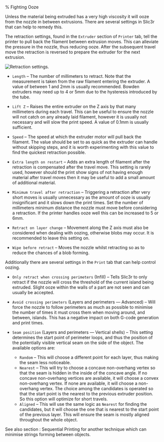 % Fighting Ooze

Unless the material being extruded has a very high viscosity it will
ooze from the nozzle in between extrusions. There are several settings
in Slic3r that can help to remedy this.

The retraction settings, found in the `Extruder` section of `Printer` tab,
tell the printer to pull back the filament between extrusion moves. This
can alleviate the pressure in the nozzle, thus reducing ooze. After the
subsequent travel move the retraction is reversed to prepare the extruder
for the next extrusion.

 ![Retraction settings.](images/retraction_settings.png "fig:")


-   `Length` &ndash; The number of millimeters to retract. Note that the
    measurement is taken from the raw filament entering the extruder. A
    value of between 1 and 2mm is usually recommended. Bowden extruders
    may need up to 4 or 5mm due to the hysteresis introduced by the
    tube.

-   `Lift Z` &ndash; Raises the entire extruder on the Z axis by that many
    millimeters during each travel. This can be useful to ensure the
    nozzle will not catch on any already laid filament, however it is
    usually not necessary and will slow the print speed. A value of
    0.1mm is usually sufficient.

-   `Speed` &ndash; The speed at which the extruder motor will pull back the
    filament. The value should be set to as quick as the extruder can
    handle without skipping steps, and it is worth experimenting with
    this value to find the quickest retraction possible.

-   `Extra length on restart` &ndash; Adds an extra length of filament after
    the retraction is compensated after the travel move. This setting is
    rarely used, however should the print show signs of not having
    enough material after travel moves then it may be useful to add a
    small amount of additional material.

-   `Minimum travel after retraction` &ndash; Triggering a retraction after
    very short moves is usually unnecessary as the amount of ooze is
    usually insignificant and it slows down the print times. Set the
    number of millimeters minimum distance the nozzle must move before
    considering a retraction. If the printer handles ooze well this can
    be increased to 5 or 6mm.

-   `Retract on layer change` &ndash; Movement along the Z axis must also be
    considered when dealing with oozing, otherwise blobs may occur. It
    is recommended to leave this setting on.

-   `Wipe before retract` &ndash; Moves the nozzle whilst retracting so as to
    reduce the chances of a blob forming.

Additionally there are several settings in the `Print` tab that can
help control oozing.

-   `Only retract when crossing perimeters` (Infill) &ndash; Tells Slic3r to
    only retract if the nozzle will cross the threshold of the current
    island being extruded. Slight ooze within the walls of a part are
    not seen and can usually be accepted.

-   `Avoid crossing perimeters` (Layers and perimeters &mdash; Advanced) &ndash;
    Will force the nozzle to follow perimeters as much as possible to
    minimise the number of times it must cross them when moving around,
    and between, islands. This has a negative impact on both G-code
    generation and print times.

-   `Seam position` (Layers and perimeters &mdash; Vertical shells) &ndash; This
    setting determines the start point of perimeter loops, and thus the
    position of the potentially visible vertical seam on the side of the
    object. The available options are:
    * `Random` &ndash; This will choose a different point for each layer, thus
        making the seam less noticeable.
    * `Nearest` &ndash; This will try to choose a concave non-overhang vertex
        so that the seam is hidden in the inside of the concave angle.
        If no concave non-overhang vertices are available, it will choose
        a convex non-overhang vertex. If none are available, it will
        choose a non-overhang vertex. The choice among the candidates is
        operated so that the start point is the nearest to the previous
        extruder position. So this option will optimize for short travels.
    * `Aligned` &ndash; This will use the same logic as `Nearest` for finding the
        candidates, but it will choose the one that is nearest to the
        start point of the previous layer. This will ensure the seam is
        mostly aligned throughout the whole object.


See also section : Sequential Printing
for another technique which can minimise strings forming between
objects.
